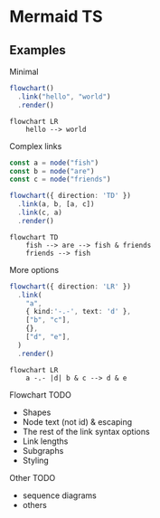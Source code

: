 # Mermaid TS

## Examples

Minimal

```typescript
flowchart()
  .link("hello", "world")
  .render()
```

```mermaid
flowchart LR
    hello --> world
```

Complex links

```typescript
const a = node("fish")
const b = node("are")
const c = node("friends")

flowchart({ direction: 'TD' })
  .link(a, b, [a, c])
  .link(c, a)
  .render()
```

```mermaid
flowchart TD
    fish --> are --> fish & friends
    friends --> fish
```

More options

```typescript
flowchart({ direction: 'LR' })
  .link(
    "a",
    { kind:'-.-', text: 'd' },
    ["b", "c"],
    {},
    ["d", "e"],
  )
  .render()
```

```mermaid
flowchart LR
    a -.- |d| b & c --> d & e
```

Flowchart TODO
- Shapes
- Node text (not id) & escaping
- The rest of the link syntax options
- Link lengths
- Subgraphs
- Styling

Other TODO
- sequence diagrams
- others
